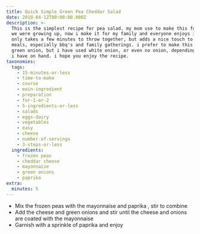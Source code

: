 ```yaml
---
title: Quick Simple Green Pea Cheddar Salad
date: 2010-04-12T00:00:00.000Z
description: >-
  This is the simplest recipe for pea salad. my mom use to make this for us when
  we were growing up, now i make it for my family and everyone enjoys it. it
  only takes a few minutes to throw together, but adds a nice touch to many
  meals, especially bbq's and family gatherings. i prefer to make this with
  green onion, but i have used white onion, or even no onion, depending on what
  i have on hand. i hope you enjoy the recipe.
taxonomies:
  tags:
    - 15-minutes-or-less
    - time-to-make
    - course
    - main-ingredient
    - preparation
    - for-1-or-2
    - 5-ingredients-or-less
    - salads
    - eggs-dairy
    - vegetables
    - easy
    - cheese
    - number-of-servings
    - 3-steps-or-less
  ingredients:
    - frozen peas
    - cheddar cheese
    - mayonnaise
    - green onions
    - paprika
extra:
  minutes: 5
---
```

 - Mix the frozen peas with the mayonnaise and paprika , stir to combine
 - Add the cheese and green onions and stir until the cheese and onions are coated with the mayonnaise
 - Garnish with a sprinkle of paprika and enjoy
